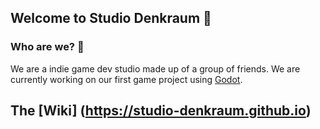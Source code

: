 ## Welcome to Studio Denkraum 👋

### Who are we? 🧙
We are a indie game dev studio made up of a group of friends. We are currently working on our first game project using [Godot](https://godotengine.org/).

## The [Wiki] (https://studio-denkraum.github.io)
<!--

**Here are some ideas to get you started:**

🙋‍♀️ A short introduction - what is your organization all about?
🌈 Contribution guidelines - how can the community get involved?
👩‍💻 Useful resources - where can the community find your docs? Is there anything else the community should know?
🍿 Fun facts - what does your team eat for breakfast?
🧙 Remember, you can do mighty things with the power of [Markdown](https://docs.github.com/github/writing-on-github/getting-started-with-writing-and-formatting-on-github/basic-writing-and-formatting-syntax)
-->
